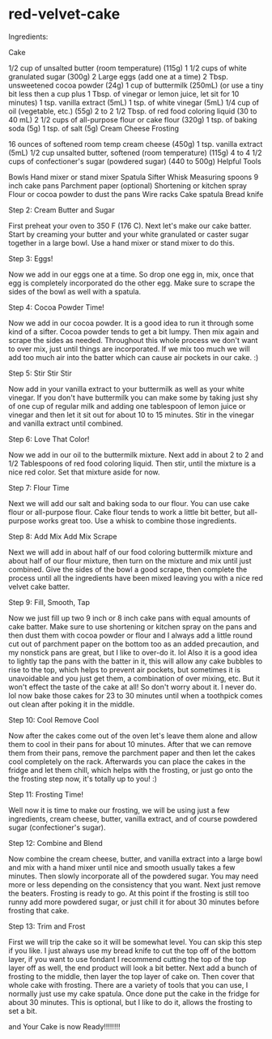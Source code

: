# red-velvet-cake


Ingredients:

Cake

1/2 cup of unsalted butter (room temperature) (115g)
1 1/2 cups of white granulated sugar (300g)
2 Large eggs (add one at a time)
2 Tbsp. unsweetened cocoa powder (24g)
1 cup of buttermilk (250mL) (or use a tiny bit less then a cup plus
1 Tbsp. of vinegar or lemon juice, let sit for 10 minutes)
1 tsp. vanilla extract (5mL)
1 tsp. of white vinegar (5mL)
1/4 cup of oil (vegetable, etc.) (55g)
2 to 2 1/2 Tbsp. of red food coloring liquid (30 to 40 mL)
2 1/2 cups of all-purpose flour or cake flour (320g)
1 tsp. of baking soda (5g)
1 tsp. of salt (5g)
Cream Cheese Frosting

16 ounces of softened room temp cream cheese (450g)
1 tsp. vanilla extract (5mL)
1/2 cup unsalted butter, softened (room temperature) (115g)
4 to 4 1/2 cups of confectioner's sugar (powdered sugar) (440 to 500g)
Helpful Tools

Bowls
Hand mixer or stand mixer
Spatula
Sifter
Whisk
Measuring spoons
9 inch cake pans
Parchment paper (optional)
Shortening or kitchen spray
Flour or cocoa powder to dust the pans
Wire racks
Cake spatula
Bread knife


Step 2: Cream Butter and Sugar

First preheat your oven to 350 F (176 C). Next let's make our cake batter. Start by creaming your butter and your white granulated or caster sugar together in a large bowl. Use a hand mixer or stand mixer to do this.


Step 3: Eggs!

Now we add in our eggs one at a time. So drop one egg in, mix, once that egg is completely incorporated do the other egg. Make sure to scrape the sides of the bowl as well with a spatula.


Step 4: Cocoa Powder Time!

Now we add in our cocoa powder. It is a good idea to run it through some kind of a sifter. Cocoa powder tends to get a bit lumpy. Then mix again and scrape the sides as needed. Throughout this whole process we don't want to over mix, just until things are incorporated. If we mix too much we will add too much air into the batter which can cause air pockets in our cake. :)


Step 5: Stir Stir Stir


Now add in your vanilla extract to your buttermilk as well as your white vinegar. If you don't have buttermilk you can make some by taking just shy of one cup of regular milk and adding one tablespoon of lemon juice or vinegar and then let it sit out for about 10 to 15 minutes. Stir in the vinegar and vanilla extract until combined.


Step 6: Love That Color!


Now we add in our oil to the buttermilk mixture. Next add in about 2 to 2 and 1/2 Tablespoons of red food coloring liquid. Then stir, until the mixture is a nice red color. Set that mixture aside for now.

Step 7: Flour Time

Next we will add our salt and baking soda to our flour. You can use cake flour or all-purpose flour. Cake flour tends to work a little bit better, but all-purpose works great too. Use a whisk to combine those ingredients.

Step 8: Add Mix Add Mix Scrape

Next we will add in about half of our food coloring buttermilk mixture and about half of our flour mixture, then turn on the mixture and mix until just combined. Give the sides of the bowl a good scrape, then complete the process until all the ingredients have been mixed leaving you with a nice red velvet cake batter.

Step 9: Fill, Smooth, Tap


Now we just fill up two 9 inch or 8 inch cake pans with equal amounts of cake batter. Make sure to use shortening or kitchen spray on the pans and then dust them with cocoa powder or flour and I always add a little round cut out of parchment paper on the bottom too as an added precaution, and my nonstick pans are great, but I like to over-do it. lol Also it is a good idea to lightly tap the pans with the batter in it, this will allow any cake bubbles to rise to the top, which helps to prevent air pockets, but sometimes it is unavoidable and you just get them, a combination of over mixing, etc. But it won't effect the taste of the cake at all! So don't worry about it. I never do. lol now bake those cakes for 23 to 30 minutes until when a toothpick comes out clean after poking it in the middle.

Step 10: Cool Remove Cool


Now after the cakes come out of the oven let's leave them alone and allow them to cool in their pans for about 10 minutes. After that we can remove them from their pans, remove the parchment paper and then let the cakes cool completely on the rack. Afterwards you can place the cakes in the fridge and let them chill, which helps with the frosting, or just go onto the the frosting step now, it's totally up to you! :)


Step 11: Frosting Time!

Well now it is time to make our frosting, we will be using just a few ingredients, cream cheese, butter, vanilla extract, and of course powdered sugar (confectioner's sugar).


Step 12: Combine and Blend


Now combine the cream cheese, butter, and vanilla extract into a large bowl and mix with a hand mixer until nice and smooth usually takes a few minutes. Then slowly incorporate all of the powdered sugar. You may need more or less depending on the consistency that you want. Next just remove the beaters. Frosting is ready to go. At this point if the frosting is still too runny add more powdered sugar, or just chill it for about 30 minutes before frosting that cake.

Step 13: Trim and Frost

First we will trip the cake so it will be somewhat level. You can skip this step if you like. I just always use my bread knife to cut the top off of the bottom layer, if you want to use fondant I recommend cutting the top of the top layer off as well, the end product will look a bit better. Next add a bunch of frosting to the middle, then layer the top layer of cake on. Then cover that whole cake with frosting. There are a variety of tools that you can use, I normally just use my cake spatula. Once done put the cake in the fridge for about 30 minutes. This is optional, but I like to do it, allows the frosting to set a bit.



and Your Cake is now Ready!!!!!!!!
